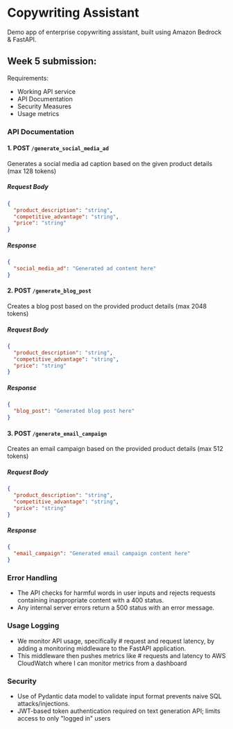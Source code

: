 # Copywriting Assistant

Demo app of enterprise copywriting assistant, built using Amazon Bedrock & FastAPI.

## Week 5 submission:

Requirements:

- Working API service
- API Documentation
- Security Measures
- Usage metrics

### API Documentation

#### 1. **POST** `/generate_social_media_ad`

Generates a social media ad caption based on the given product details (max 128 tokens)

##### **Request Body**

```json
{
  "product_description": "string",
  "competitive_advantage": "string",
  "price": "string"
}
```

##### **Response**

```json
{
  "social_media_ad": "Generated ad content here"
}
```

#### 2. **POST** `/generate_blog_post`

Creates a blog post based on the provided product details (max 2048 tokens)

##### **Request Body**

```json
{
  "product_description": "string",
  "competitive_advantage": "string",
  "price": "string"
}
```

##### **Response**

```json
{
  "blog_post": "Generated blog post here"
}
```

#### 3. **POST** `/generate_email_campaign`

Creates an email campaign based on the provided product details (max 512 tokens)

##### **Request Body**

```json
{
  "product_description": "string",
  "competitive_advantage": "string",
  "price": "string"
}
```

##### **Response**

```json
{
  "email_campaign": "Generated email campaign content here"
}
```

### Error Handling

- The API checks for harmful words in user inputs and rejects requests containing inappropriate content with a 400 status.
- Any internal server errors return a 500 status with an error message.

### Usage Logging

- We monitor API usage, specifically # request and request latency, by adding a monitoring middleware to the FastAPI application.
- This middleware then pushes metrics like # requests and latency to AWS CloudWatch where I can monitor metrics from a dashboard

### Security

- Use of Pydantic data model to validate input format prevents naive SQL attacks/injections.
- JWT-based token authentication required on text generation API; limits access to only "logged in" users
